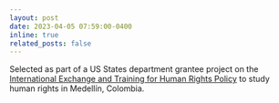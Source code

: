 ```yaml
---
layout: post
date: 2023-04-05 07:59:00-0400
inline: true
related_posts: false
---
```


Selected as part of a US States department grantee project on the [International Exchange and Training for Human Rights Policy](https://www.100kstrongamericas.org/aiovg_videos/grantee-project-international-exchange-and-training-for-human-rights-policy/) to study human rights in Medellín, Colombia. 

